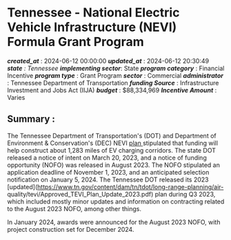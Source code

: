 # Tennessee  - National Electric Vehicle Infrastructure (NEVI) Formula Grant Program 
 ***created_at*** : 2024-06-12 00:00:00 
 ***updated_at*** : 2024-06-12 20:30:49 
 ***state** : Tennessee 
 **implementing sector***: State 
 ***program category*** : Financial Incentive 
 ***program type*** : Grant Program 
 ***sector*** : Commercial 
 ***administrator*** : Tennessee Department of Transportation 
 ***funding Source*** : Infrastructure Investment and Jobs Act (IIJA) 
 ***budget*** : $88,334,969 
 ***Incentive Amount*** : Varies

 
 ## Summary : 
 The Tennessee Department of Transportation's (DOT) and Department of
Environment & Conservation's (DEC) NEVI [plan
](https://www.fhwa.dot.gov/environment/nevi/ev_deployment_plans/tn_nevi_plan.pdf)stipulated
that funding will help construct about 1,283 miles of EV charging corridors.
The state DOT released a notice of intent on March 20, 2023, and a notice of
funding opportunity (NOFO) was released in August 2023. The NOFO stipulated an
application deadline of November 1, 2023, and an anticipated selection
notification on January 5, 2024. The Tennessee DOT released its 2023
[updated](https://www.tn.gov/content/dam/tn/tdot/long-range-planning/air-
quality/tevi/Approved_TEVI_Plan_Update_2023.pdf) plan during Q3 2023, which
included mostly minor updates and information on contracting related to the
August 2023 NOFO, among other things.

In January 2024, awards were announced for the August 2023 NOFO, with project
construction set for December 2024.

 
 